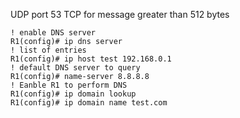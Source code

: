 
UDP port 53 TCP for message greater than 512 bytes

```
! enable DNS server
R1(config)# ip dns server
! list of entries
R1(config)# ip host test 192.168.0.1
! default DNS server to query
R1(config)# name-server 8.8.8.8
! Eanble R1 to perform DNS
R1(config)# ip domain lookup
R1(config)# ip domain name test.com
```

